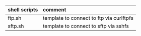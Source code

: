 |shell scripts              |comment                                                                                    |
|:--------------------------|:------------------------------------------------------------------------------------------|
|ftp.sh                     |template to connect to ftp via curlftpfs                                                   |
|sftp.sh                    |template to connect to sftp via sshfs                                                      |
